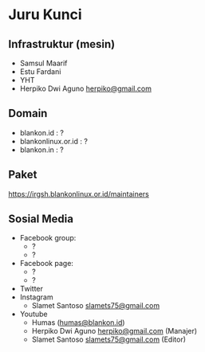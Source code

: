 # Juru Kunci

## Infrastruktur (mesin)

- Samsul Maarif
- Estu Fardani
- YHT
- Herpiko Dwi Aguno <herpiko@gmail.com>



## Domain

- blankon.id : ?
- blankonlinux.or.id : ?
- blankon.in : ?

## Paket

https://irgsh.blankonlinux.or.id/maintainers

## Sosial Media

- Facebook group:
  - ?
  - ?
- Facebook page:
  - ?
  - ?
- Twitter
- Instagram
  - Slamet Santoso <slamets75@gmail.com>
- Youtube
  - Humas (humas@blankon.id)
  - Herpiko Dwi Aguno <herpiko@gmail.com> (Manajer)
  - Slamet Santoso <slamets75@gmail.com> (Editor)
